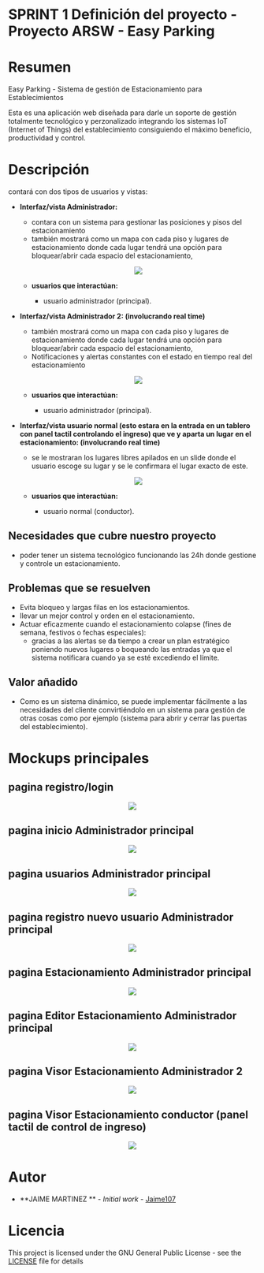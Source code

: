# SPRINT 1 Definición del proyecto - Proyecto ARSW - Easy Parking 

# Resumen

Easy Parking - Sistema de gestión de Estacionamiento para Establecimientos

Esta es una aplicación web diseñada para darle un soporte de gestión totalmente tecnológico y perzonalizado integrando los sistemas IoT (Internet of Things) del establecimiento consiguiendo el máximo beneficio, productividad y control.

# Descripción

contará con dos tipos de usuarios y vistas:

- **Interfaz/vista Administrador:**

    - contara con un sistema para gestionar las posiciones y pisos del estacionamiento
    - también mostrará como un mapa con cada piso y lugares de estacionamiento donde cada lugar tendrá una opción para bloquear/abrir cada espacio del estacionamiento, 
    
    <p align="center">
        <img  src="img/PagEstacionamientoEditar.JPG">
    </p>

    - **usuarios que interactúan:**

        - usuario administrador (principal).

- **Interfaz/vista Administrador 2: (involucrando real time)**

    - también mostrará como un mapa con cada piso y lugares de estacionamiento donde cada lugar tendrá una opción para bloquear/abrir cada espacio del estacionamiento, 
    - Notificaciones y alertas constantes con el estado en tiempo real del estacionamiento

    <p align="center">
        <img  src="img/PagAdmin2VisorRealTime.JPG">
    </p>

    - **usuarios que interactúan:**

        - usuario administrador (principal).

- **Interfaz/vista usuario normal (esto estara en la entrada en un tablero con panel tactil controlando el ingreso) que ve y aparta un lugar en el estacionamiento:  (involucrando real time)** 

    - se le mostraran los lugares libres apilados en un slide donde el usuario escoge su lugar y se le confirmara el lugar exacto de este.

    <p align="center">
        <img  src="img/PagConductor.JPG">
    </p>

    - **usuarios que interactúan:**

        - usuario normal (conductor).

## Necesidades que cubre nuestro proyecto

- poder tener un sistema tecnológico funcionando las 24h donde gestione y controle un estacionamiento.

## Problemas que se resuelven

- Evita bloqueo y largas filas en los estacionamientos.
- llevar un mejor control y orden en el estacionamiento.
- Actuar eficazmente cuando el estacionamiento colapse (fines de semana, festivos o fechas especiales):
    - gracias a las alertas se da tiempo a crear un plan estratégico poniendo nuevos lugares o boqueando las entradas ya que el sistema notificara cuando ya se esté excediendo el límite.

## Valor añadido

- Como es un sistema dinámico, se puede implementar fácilmente a las necesidades del cliente convirtiéndolo en un sistema para gestión de otras cosas como por ejemplo (sistema para abrir y cerrar las puertas del establecimiento).


# Mockups principales

## pagina registro/login

<p align="center">
    <img  src="img/Mocregistro.JPG">
</p>

## pagina inicio Administrador principal

<p align="center">
    <img  src="img/PagInicio.JPG">
</p>

## pagina usuarios Administrador principal

<p align="center">
    <img  src="img/PagUsuarios1.JPG">
</p>

## pagina registro nuevo usuario Administrador principal

<p align="center">
    <img  src="img/PagUsuariosRegistro.JPG">
</p>

## pagina Estacionamiento Administrador principal

<p align="center">
    <img  src="img/PagEstacionamiento.JPG">
</p>

## pagina Editor Estacionamiento Administrador principal

<p align="center">
    <img  src="img/PagEstacionamientoEditar.JPG">
</p>

## pagina Visor Estacionamiento Administrador 2 

<p align="center">
    <img  src="img/PagAdmin2VisorRealTime.JPG">
</p>

## pagina Visor Estacionamiento conductor (panel tactil de control de ingreso)

<p align="center">
    <img  src="img/PagConductor.JPG">
</p>

# Autor

* **JAIME MARTINEZ ** - *Initial work* - [Jaime107](https://github.com/Jaime107/ProjectARSW)


# Licencia

This project is licensed under the GNU General Public License - see the [LICENSE](LICENSE) file for details
